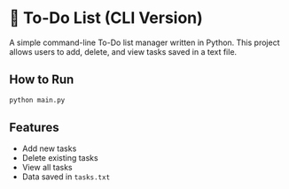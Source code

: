 # 📝 To-Do List (CLI Version)

A simple command-line To-Do list manager written in Python. This project allows users to add, delete, and view tasks saved in a text file.

## How to Run
```bash
python main.py
```

## Features
- Add new tasks
- Delete existing tasks
- View all tasks
- Data saved in `tasks.txt`
